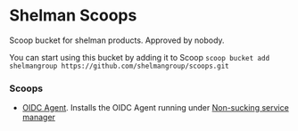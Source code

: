 # Shelman Scoops
Scoop bucket for shelman products. Approved by nobody.

You can start using this bucket by adding it to Scoop
`scoop bucket add shelmangroup https://github.com/shelmangroup/scoops.git`

### Scoops
- [OIDC Agent](https://github.com/shelmangroup/oidc-agent). Installs the OIDC Agent running under [Non-sucking service manager](https://nssm.cc/)